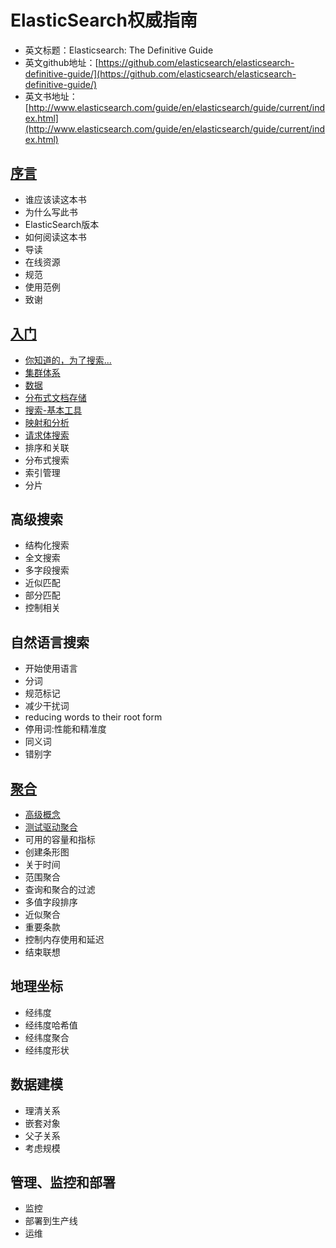ElasticSearch权威指南
===================================

* 英文标题：Elasticsearch: The Definitive Guide
* 英文github地址：[https://github.com/elasticsearch/elasticsearch-definitive-guide/](https://github.com/elasticsearch/elasticsearch-definitive-guide/)
* 英文书地址：[http://www.elasticsearch.com/guide/en/elasticsearch/guide/current/index.html](http://www.elasticsearch.com/guide/en/elasticsearch/guide/current/index.html)

[序言](preface.md)
---------
* 谁应该读这本书
* 为什么写此书
* ElasticSearch版本
* 如何阅读这本书
* 导读
* 在线资源
* 规范
* 使用范例
* 致谢

[入门](getting-started/README.md)
------------------------------
* [你知道的，为了搜索...](getting-started/you-know-for-search/README.MD)
* [集群体系](getting-started/distributed-cluster/README.MD)
* [数据](getting-started/data-in-data-out/README.MD)
* [分布式文档存储](getting-started/distributed-document-store/README.MD)
* [搜索-基本工具](getting-started/search/README.MD)
* [映射和分析](getting-started/mapping-analysis/README.MD)
* [请求体搜索](getting-started/full-body-search/README.MD)
* 排序和关联
* 分布式搜索
* 索引管理
* 分片

高级搜索
--------
* 结构化搜索
* 全文搜索
* 多字段搜索
* 近似匹配
* 部分匹配
* 控制相关

自然语言搜索
------------
* 开始使用语言
* 分词
* 规范标记
* 减少干扰词
* reducing words to their root form
* 停用词:性能和精准度
* 同义词
* 错别字

[聚合](aggregations/README.MD)
-------
* [高级概念](aggregations/high-level-concepts/README.MD)
* [测试驱动聚合](aggregations/aggregation-test-drive/README.MD)
* 可用的容量和指标
* 创建条形图
* 关于时间
* 范围聚合
* 查询和聚合的过滤
* 多值字段排序
* 近似聚合
* 重要条款
* 控制内存使用和延迟
* 结束联想

地理坐标
---------
* 经纬度
* 经纬度哈希值
* 经纬度聚合
* 经纬度形状

数据建模
----------
* 理清关系
* 嵌套对象
* 父子关系
* 考虑规模

管理、监控和部署
----------------
* 监控
* 部署到生产线
* 运维
